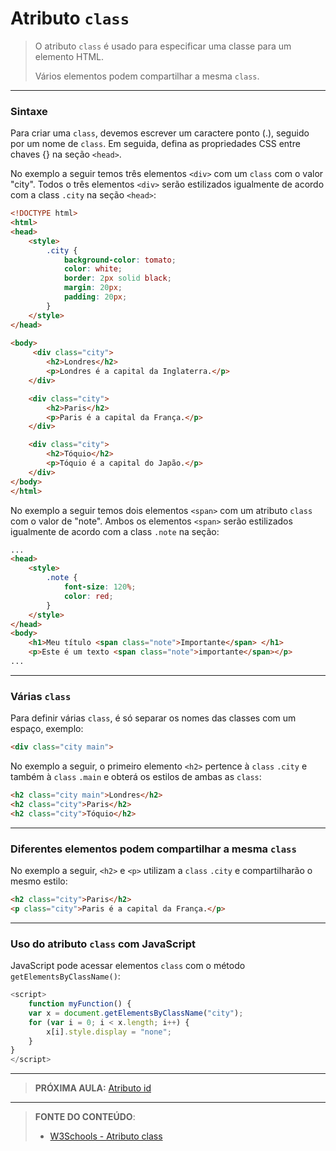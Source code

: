 # Atributo `class`

> O atributo `class` é usado para especificar uma classe para um elemento HTML.
>
> Vários elementos podem compartilhar a mesma `class`.

---

### Sintaxe

Para criar uma `class`, devemos escrever um caractere ponto (.), seguido por um nome de `class`. Em seguida, defina as propriedades CSS entre chaves {} na seção `<head>`.

No exemplo a seguir temos três elementos `<div>` com um  `class` com o valor "city". Todos o três elementos `<div>` serão estilizados igualmente de acordo com a class `.city` na seção `<head>`:

```` html
<!DOCTYPE html>
<html>
<head>
    <style>
        .city {
            background-color: tomato;
            color: white;
            border: 2px solid black;
            margin: 20px;
            padding: 20px;
        }
    </style>
</head>
    
<body>
     <div class="city">
        <h2>Londres</h2>
        <p>Londres é a capital da Inglaterra.</p>
    </div>

    <div class="city">
        <h2>Paris</h2>
        <p>Paris é a capital da França.</p>
    </div>

    <div class="city">
        <h2>Tóquio</h2>
        <p>Tóquio é a capital do Japão.</p>
    </div>
</body>
</html>
````

No exemplo a seguir temos dois elementos `<span>` com um atributo `class` com o valor de "note". Ambos os elementos `<span>` serão estilizados igualmente de acordo com a class `.note`  na seção:

```` html
...
<head>
	<style>
        .note {
            font-size: 120%;
            color: red;
        }
	</style>
</head>
<body>
    <h1>Meu título <span class="note">Importante</span> </h1>
    <p>Este é um texto <span class="note">importante</span></p>
...
````

---

### Várias `class`

Para definir várias `class`,  é só separar os nomes das classes com um espaço, exemplo:

``` html
<div class="city main">
```

No exemplo a seguir, o primeiro elemento `<h2>` pertence à `class` `.city` e também à `class` `.main` e obterá os estilos de ambas as `class`: 

``` html
<h2 class="city main">Londres</h2>
<h2 class="city">Paris</h2>
<h2 class="city">Tóquio</h2>
```

---

### Diferentes elementos podem compartilhar a mesma `class`

No exemplo a seguir, `<h2>` e `<p>` utilizam  a `class` `.city` e compartilharão o mesmo estilo:

``` html
<h2 class="city">Paris</h2>
<p class="city">Paris é a capital da França.</p>
```

---

### Uso do atributo `class` com JavaScript

JavaScript pode acessar elementos `class` com o método `getElementsByClassName()`:

``` javascript
<script>
    function myFunction() {
    var x = document.getElementsByClassName("city");
    for (var i = 0; i < x.length; i++) {
        x[i].style.display = "none";
    }
}
</script>
```



---

> **PRÓXIMA AULA:** [Atributo id](../2.10-atributo-id)

***


> **FONTE DO CONTEÚDO**:
>
> - [W3Schools - Atributo class](https://www.w3schools.com/html/html_classes.asp)


